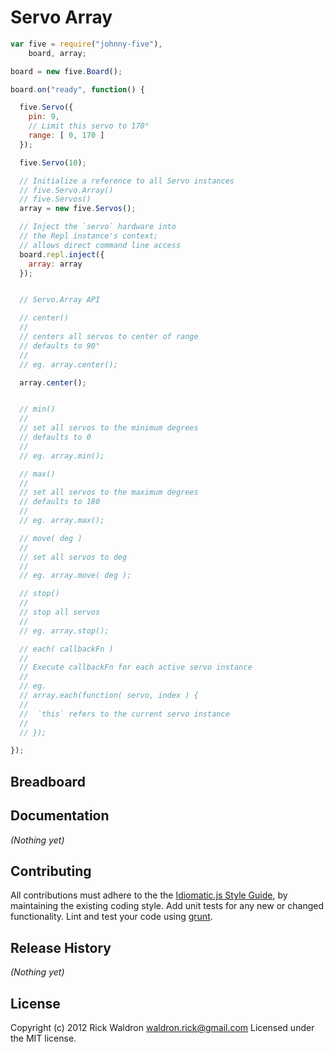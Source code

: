 # Servo Array

```javascript
var five = require("johnny-five"),
    board, array;

board = new five.Board();

board.on("ready", function() {

  five.Servo({
    pin: 9,
    // Limit this servo to 170°
    range: [ 0, 170 ]
  });

  five.Servo(10);

  // Initialize a reference to all Servo instances
  // five.Servo.Array()
  // five.Servos()
  array = new five.Servos();

  // Inject the `servo` hardware into
  // the Repl instance's context;
  // allows direct command line access
  board.repl.inject({
    array: array
  });


  // Servo.Array API

  // center()
  //
  // centers all servos to center of range
  // defaults to 90°
  //
  // eg. array.center();

  array.center();


  // min()
  //
  // set all servos to the minimum degrees
  // defaults to 0
  //
  // eg. array.min();

  // max()
  //
  // set all servos to the maximum degrees
  // defaults to 180
  //
  // eg. array.max();

  // move( deg )
  //
  // set all servos to deg
  //
  // eg. array.move( deg );

  // stop()
  //
  // stop all servos
  //
  // eg. array.stop();

  // each( callbackFn )
  //
  // Execute callbackFn for each active servo instance
  //
  // eg.
  // array.each(function( servo, index ) {
  //
  //  `this` refers to the current servo instance
  //
  // });

});

```

## Breadboard




## Documentation

_(Nothing yet)_









## Contributing
All contributions must adhere to the the [Idiomatic.js Style Guide](https://github.com/rwldrn/idiomatic.js),
by maintaining the existing coding style. Add unit tests for any new or changed functionality. Lint and test your code using [grunt](https://github.com/cowboy/grunt).

## Release History
_(Nothing yet)_

## License
Copyright (c) 2012 Rick Waldron <waldron.rick@gmail.com>
Licensed under the MIT license.
